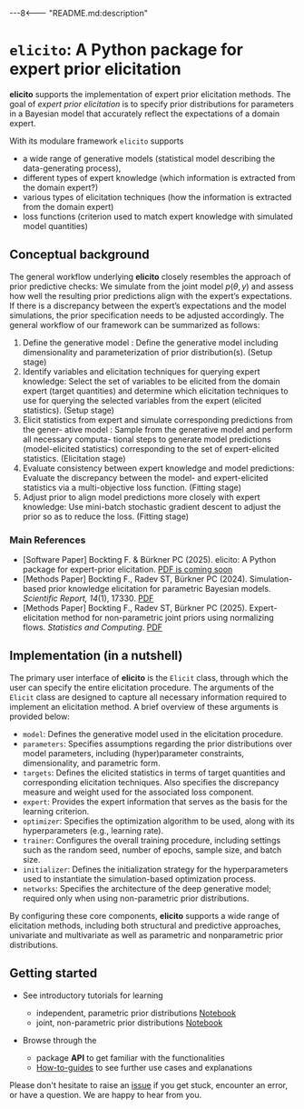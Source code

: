 ---8<--- "README.md:description"
# `elicito`: A Python package for expert prior elicitation

**elicito** supports the implementation of expert prior elicitation methods.
The goal of *expert prior elicitation* is to specify prior distributions for parameters in a
Bayesian model that accurately reflect the expectations of a domain expert.

With its modulare framework `elicito` supports

+ a wide range of generative models (statistical model describing the data-generating process),
+ different types of expert knowledge (which information is extracted from the domain expert?)
+ various types of elicitation techniques (how the information is extracted from the domain expert)
+ loss functions (criterion used to match expert knowledge with simulated model quantities)

## Conceptual background
The general workflow underlying **elicito** closely resembles the approach of prior
predictive checks: We simulate from the joint model $p(\theta, y)$ and
assess how well the resulting prior predictions align with the expert’s expectations. If
there is a discrepancy between the expert’s expectations and the model simulations,
the prior specification needs to be adjusted accordingly.
The general workflow of our framework can be summarized as follows:

1. Define the generative model : Define the generative model including dimensionality
and parameterization of prior distribution(s). (Setup stage)
2. Identify variables and elicitation techniques for querying expert knowledge: Select
the set of variables to be elicited from the domain expert (target quantities) and
determine which elicitation techniques to use for querying the selected variables
from the expert (elicited statistics). (Setup stage)
3. Elicit statistics from expert and simulate corresponding predictions from the gener-
ative model : Sample from the generative model and perform all necessary computa-
tional steps to generate model predictions (model-elicited statistics) corresponding
to the set of expert-elicited statistics. (Elicitation stage)
4. Evaluate consistency between expert knowledge and model predictions: Evaluate the
discrepancy between the model- and expert-elicited statistics via a multi-objective
loss function. (Fitting stage)
5. Adjust prior to align model predictions more closely with expert knowledge: Use
mini-batch stochastic gradient descent to adjust the prior so as to reduce the loss.
(Fitting stage)

### Main References

+ [Software Paper] Bockting F. & Bürkner PC (2025). elicito: A Python package for expert-prior elicitation.
[PDF is coming soon]()
+ [Methods Paper] Bockting F., Radev ST, Bürkner PC (2024). Simulation-based prior knowledge elicitation
for parametric Bayesian models. *Scientific Report, 14*(1), 17330. [PDF](https://www.nature.com/articles/s41598-024-68090-7)
+ [Methods Paper] Bockting F., Radev ST, Bürkner PC (2025). Expert-elicitation method for non-parametric joint priors using
normalizing flows. *Statistics and Computing*. [PDF](https://arxiv.org/abs/2411.15826)

## Implementation (in a nutshell)
The primary user interface of **elicito** is the `Elicit` class, through which the user can specify
the entire elicitation procedure. The arguments of the `Elicit` class are designed to capture all
necessary information required to implement an elicitation method.
A brief overview of these arguments is provided below:

+ `model`: Defines the generative model used in the elicitation procedure.
+ `parameters`: Specifies assumptions regarding the prior distributions over model parameters,
    including (hyper)parameter constraints, dimensionality, and parametric form.
+ `targets`: Defines the elicited statistics in terms of target quantities and corresponding
  elicitation techniques. Also specifies the discrepancy measure and weight used for the
    associated loss component.
+ `expert`: Provides the expert information that serves as the basis for the learning criterion.
+ `optimizer`: Specifies the optimization algorithm to be used, along with its
    hyperparameters (e.g., learning rate).
+ `trainer`: Configures the overall training procedure, including settings such as the random
    seed, number of epochs, sample size, and batch size.
+ `initializer`: Defines the initialization strategy for the hyperparameters used to
    instantiate the simulation-based optimization process.
+ `networks`: Specifies the architecture of the deep generative model; required only when
    using non-parametric prior distributions.

By configuring these core components, **elicito** supports a wide range of elicitation
methods, including both structural and predictive approaches, univariate and
multivariate as well as parametric and nonparametric prior distributions.

## Getting started
+ See introductory tutorials for learning

    + independent, parametric prior distributions [Notebook](tutorials/getting-started-param.py)
    + joint, non-parametric prior distributions [Notebook](tutorials/getting-started-deep.py)

+ Browse through the

    + package **API** to get familiar with the functionalities
    + [How-to-guides](how-to-guides/index.md) to see further use cases and explanations

Please don't hesitate to raise an [issue](https://github.com/florence-bockting/elicito/issues) if you get stuck, encounter an error, or have a question.
We are happy to hear from you.
